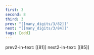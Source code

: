 ```yaml
---
first: 3
second: 8
third: 3
prev: "[[many_digits/3/82]]"
next: "[[many_digits/3/84]]"
tags: [odd]
---
```

prev2-in-text: [[81]]
next2-in-text: [[85]]
